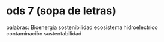 # ods 7 (sopa de letras)

palabras:
Bioenergia
sostenibilidad 
ecosistema
hidroelectrico
contaminaciòn
sustentabilidad
